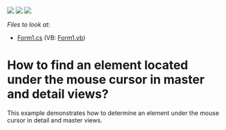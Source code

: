 <!-- default badges list -->
![](https://img.shields.io/endpoint?url=https://codecentral.devexpress.com/api/v1/VersionRange/128628821/13.1.4%2B)
[![](https://img.shields.io/badge/Open_in_DevExpress_Support_Center-FF7200?style=flat-square&logo=DevExpress&logoColor=white)](https://supportcenter.devexpress.com/ticket/details/E2451)
[![](https://img.shields.io/badge/📖_How_to_use_DevExpress_Examples-e9f6fc?style=flat-square)](https://docs.devexpress.com/GeneralInformation/403183)
<!-- default badges end -->
<!-- default file list -->
*Files to look at*:

* [Form1.cs](./CS/Form1.cs) (VB: [Form1.vb](./VB/Form1.vb))
<!-- default file list end -->
# How to find an element located under the mouse cursor in master and detail views?


<p>This example demonstrates how to determine an element under the mouse cursor in detail and master views.</p>

<br/>


